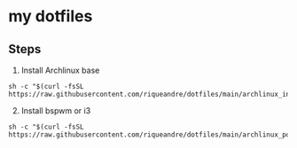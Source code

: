 # my dotfiles

## Steps
1. Install Archlinux base
```
sh -c "$(curl -fsSL https://raw.githubusercontent.com/riqueandre/dotfiles/main/archlinux_install.sh)"
```

2. Install bspwm or i3
```
sh -c "$(curl -fsSL https://raw.githubusercontent.com/riqueandre/dotfiles/main/archlinux_postinstall.sh)"
```
